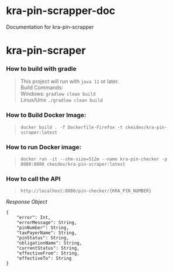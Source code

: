 # kra-pin-scrapper-doc
Documentation for kra-pin-scrapper
# kra-pin-scraper

### How to build with gradle
> This project will run with ```java 11``` or later.
<br/>Build Commands: 
<br/> Windows: ```gradlew clean build```
<br/> Linux/Unix ```./gradlew clean build```

### How to Build Docker Image:
>```docker build . -f Dockerfile-Firefox -t ckeidev/kra-pin-scraper:latest```

### How to run Docker image:
> ``` docker run -it --shm-size=512m --name kra-pin-checker -p 8080:8080 ckeidev/kra-pin-scraper:latest ```
### How to call the API
> ```http://localhost:8080/pin-checker/{KRA_PIN_NUMBER}```

*Response Object*
```
{
    "error": Int,
    "errorMessage": String,
    "pinNumber": String,
    "taxPayerName": String,
    "pinStatus": String,
    "obligationName": String,
    "currentStatus": String,
    "effectiveFrom": String,
    "effectiveTo": String
}
```
